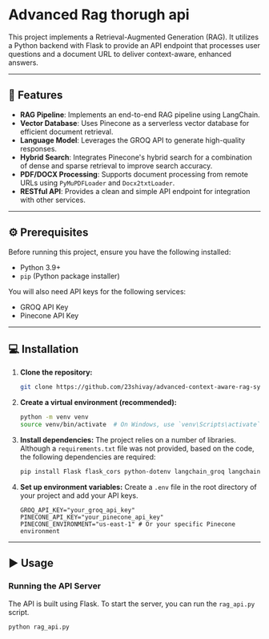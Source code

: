# Advanced Rag thorugh api

This project implements a Retrieval-Augmented Generation (RAG). It utilizes a Python backend with Flask to provide an API endpoint that processes user questions and a document URL to deliver context-aware, enhanced answers.

***

## 🚀 Features

* **RAG Pipeline**: Implements an end-to-end RAG pipeline using LangChain.
* **Vector Database**: Uses Pinecone as a serverless vector database for efficient document retrieval.
* **Language Model**: Leverages the GROQ API to generate high-quality responses.
* **Hybrid Search**: Integrates Pinecone's hybrid search for a combination of dense and sparse retrieval to improve search accuracy.
* **PDF/DOCX Processing**: Supports document processing from remote URLs using `PyMuPDFLoader` and `Docx2txtLoader`.
* **RESTful API**: Provides a clean and simple API endpoint for integration with other services.

***

## ⚙️ Prerequisites

Before running this project, ensure you have the following installed:

* Python 3.9+
* `pip` (Python package installer)

You will also need API keys for the following services:

* GROQ API Key
* Pinecone API Key

***

## 💻 Installation

1.  **Clone the repository:**
    ```bash
    git clone https://github.com/23shivay/advanced-context-aware-rag-system
    ```

2.  **Create a virtual environment (recommended):**
    ```bash
    python -m venv venv
    source venv/bin/activate  # On Windows, use `venv\Scripts\activate`
    ```

3.  **Install dependencies:**
    The project relies on a number of libraries. Although a `requirements.txt` file was not provided, based on the code, the following dependencies are required:
    ```bash
    pip install Flask flask_cors python-dotenv langchain_groq langchain-huggingface pinecone-client pinecone_text pydantic pymupdf docx2txt
    ```

4.  **Set up environment variables:**
    Create a `.env` file in the root directory of your project and add your API keys.
    ```
    GROQ_API_KEY="your_groq_api_key"
    PINECONE_API_KEY="your_pinecone_api_key"
    PINECONE_ENVIRONMENT="us-east-1" # Or your specific Pinecone environment
    ```

***

## ▶️ Usage

### Running the API Server

The API is built using Flask. To start the server, you can run the `rag_api.py` script.

```bash
python rag_api.py
